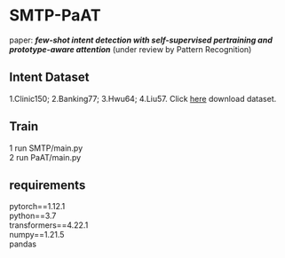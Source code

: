 # SMTP-PaAT
paper: **_few-shot intent detection with self-supervised pertraining and prototype-aware attention_** (under review by Pattern Recognition)

## Intent Dataset
1.Clinic150; 2.Banking77; 3.Hwu64; 4.Liu57. Click [here](https://github.com/jianguoz/Few-Shot-Intent-Detection) download dataset.

## Train
1 run SMTP/main.py  <br/>
2 run PaAT/main.py

## requirements
pytorch==1.12.1 <br/>
python==3.7 <br/>
transformers==4.22.1 <br/>
numpy==1.21.5 <br/>
pandas
